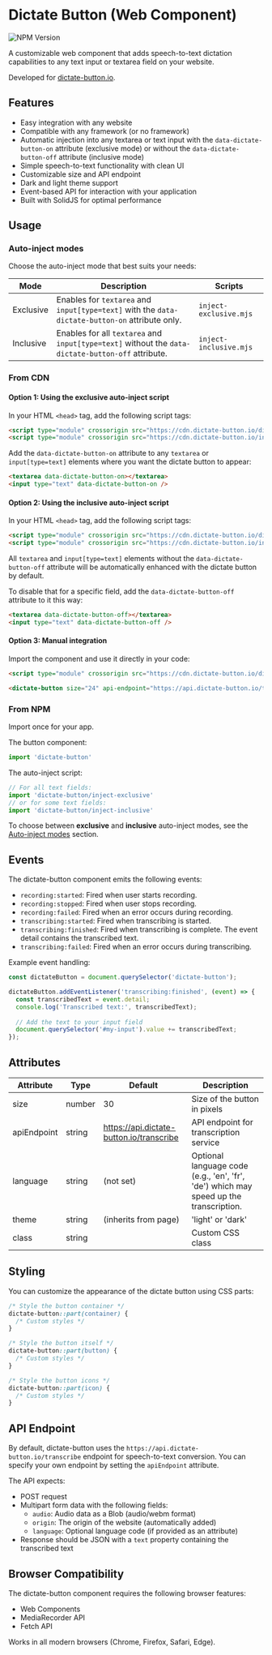 # Dictate Button (Web Component)
![NPM Version](https://img.shields.io/npm/v/dictate-button)

A customizable web component that adds speech-to-text dictation capabilities to any text input or textarea field on your website.

Developed for [dictate-button.io](https://dictate-button.io).

## Features

- Easy integration with any website
- Compatible with any framework (or no framework)
- Automatic injection into any textarea or text input with the `data-dictate-button-on` attribute (exclusive mode) or without the `data-dictate-button-off` attribute (inclusive mode)
- Simple speech-to-text functionality with clean UI
- Customizable size and API endpoint
- Dark and light theme support
- Event-based API for interaction with your application
- Built with SolidJS for optimal performance

## Usage

### Auto-inject modes

Choose the auto-inject mode that best suits your needs:

| Mode | Description | Scripts |
|---|---|---|
| Exclusive | Enables for `textarea` and `input[type=text]` with the `data-dictate-button-on` attribute only. | `inject-exclusive.mjs` |
| Inclusive | Enables for all `textarea` and `input[type=text]` without the `data-dictate-button-off` attribute. | `inject-inclusive.mjs` |

### From CDN

#### Option 1: Using the exclusive auto-inject script

In your HTML `<head>` tag, add the following script tags:

```html
<script type="module" crossorigin src="https://cdn.dictate-button.io/dictate-button.mjs"></script>
<script type="module" crossorigin src="https://cdn.dictate-button.io/inject-exclusive.mjs"></script>
```

Add the `data-dictate-button-on` attribute to any `textarea` or `input[type=text]` elements where you want the dictate button to appear:

```html
<textarea data-dictate-button-on></textarea>
<input type="text" data-dictate-button-on />
```

#### Option 2: Using the inclusive auto-inject script

In your HTML `<head>` tag, add the following script tags:

```html
<script type="module" crossorigin src="https://cdn.dictate-button.io/dictate-button.mjs"></script>
<script type="module" crossorigin src="https://cdn.dictate-button.io/inject-inclusive.mjs"></script>
```

All `textarea` and `input[type=text]` elements without the `data-dictate-button-off` attribute will be automatically enhanced with the dictate button by default.

To disable that for a specific field, add the `data-dictate-button-off` attribute to it this way:

```html
<textarea data-dictate-button-off></textarea>
<input type="text" data-dictate-button-off />
```

#### Option 3: Manual integration

Import the component and use it directly in your code:

```html
<script type="module" crossorigin src="https://cdn.dictate-button.io/dictate-button.mjs"></script>

<dictate-button size="24" api-endpoint="https://api.dictate-button.io/transcribe" language="en"></dictate-button>
```

### From NPM

Import once for your app.

The button component:

```js
import 'dictate-button'
```

The auto-inject script:

```js
// For all text fields:
import 'dictate-button/inject-exclusive'
// or for some text fields:
import 'dictate-button/inject-inclusive'
```

To choose between **exclusive** and **inclusive** auto-inject modes, see the [Auto-inject modes](#auto-inject-modes) section.

## Events

The dictate-button component emits the following events:

- `recording:started`: Fired when user starts recording.
- `recording:stopped`: Fired when user stops recording.
- `recording:failed`: Fired when an error occurs during recording.
- `transcribing:started`: Fired when transcribing is started.
- `transcribing:finished`: Fired when transcribing is complete. The event detail contains the transcribed text.
- `transcribing:failed`: Fired when an error occurs during transcribing.

Example event handling:

```javascript
const dictateButton = document.querySelector('dictate-button');

dictateButton.addEventListener('transcribing:finished', (event) => {
  const transcribedText = event.detail;
  console.log('Transcribed text:', transcribedText);
  
  // Add the text to your input field
  document.querySelector('#my-input').value += transcribedText;
});
```

## Attributes

| Attribute     | Type    | Default                                 | Description                            |
|---------------|---------|-----------------------------------------|----------------------------------------|
| size          | number  | 30                                      | Size of the button in pixels           |
| apiEndpoint   | string  | https://api.dictate-button.io/transcribe| API endpoint for transcription service |
| language      | string  | (not set)                               | Optional language code (e.g., 'en', 'fr', 'de') which may speed up the transcription. |
| theme         | string  | (inherits from page)                    | 'light' or 'dark'                      |
| class         | string  |                                         | Custom CSS class                       |

## Styling

You can customize the appearance of the dictate button using CSS parts:

```css
/* Style the button container */
dictate-button::part(container) {
  /* Custom styles */
}

/* Style the button itself */
dictate-button::part(button) {
  /* Custom styles */
}

/* Style the button icons */
dictate-button::part(icon) {
  /* Custom styles */
}
```

## API Endpoint

By default, dictate-button uses the `https://api.dictate-button.io/transcribe` endpoint for speech-to-text conversion. 
You can specify your own endpoint by setting the `apiEndpoint` attribute.

The API expects:
- POST request
- Multipart form data with the following fields:
  - `audio`: Audio data as a Blob (audio/webm format)
  - `origin`: The origin of the website (automatically added)
  - `language`: Optional language code (if provided as an attribute)
- Response should be JSON with a `text` property containing the transcribed text

## Browser Compatibility

The dictate-button component requires the following browser features:
- Web Components
- MediaRecorder API
- Fetch API

Works in all modern browsers (Chrome, Firefox, Safari, Edge).
